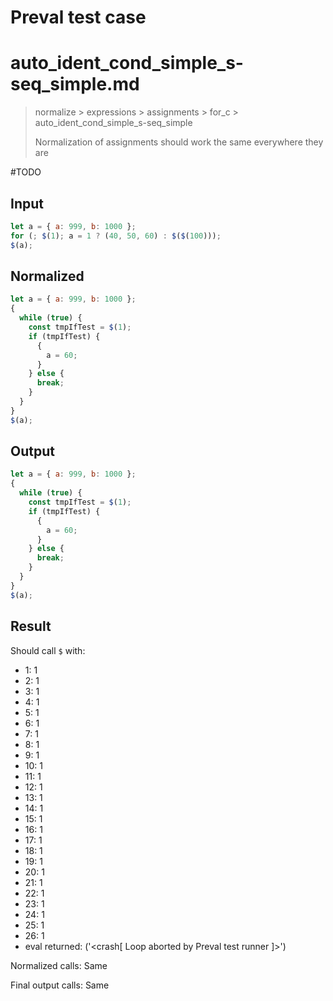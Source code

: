 # Preval test case

# auto_ident_cond_simple_s-seq_simple.md

> normalize > expressions > assignments > for_c > auto_ident_cond_simple_s-seq_simple
>
> Normalization of assignments should work the same everywhere they are

#TODO

## Input

`````js filename=intro
let a = { a: 999, b: 1000 };
for (; $(1); a = 1 ? (40, 50, 60) : $($(100)));
$(a);
`````

## Normalized

`````js filename=intro
let a = { a: 999, b: 1000 };
{
  while (true) {
    const tmpIfTest = $(1);
    if (tmpIfTest) {
      {
        a = 60;
      }
    } else {
      break;
    }
  }
}
$(a);
`````

## Output

`````js filename=intro
let a = { a: 999, b: 1000 };
{
  while (true) {
    const tmpIfTest = $(1);
    if (tmpIfTest) {
      {
        a = 60;
      }
    } else {
      break;
    }
  }
}
$(a);
`````

## Result

Should call `$` with:
 - 1: 1
 - 2: 1
 - 3: 1
 - 4: 1
 - 5: 1
 - 6: 1
 - 7: 1
 - 8: 1
 - 9: 1
 - 10: 1
 - 11: 1
 - 12: 1
 - 13: 1
 - 14: 1
 - 15: 1
 - 16: 1
 - 17: 1
 - 18: 1
 - 19: 1
 - 20: 1
 - 21: 1
 - 22: 1
 - 23: 1
 - 24: 1
 - 25: 1
 - 26: 1
 - eval returned: ('<crash[ Loop aborted by Preval test runner ]>')

Normalized calls: Same

Final output calls: Same

